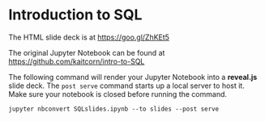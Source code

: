# Introduction to SQL
The HTML slide deck is at https://goo.gl/ZhKEt5

The original Jupyter Notebook can be found at https://github.com/kaitcorn/intro-to-SQL

The following command will render your Jupyter Notebook into a **reveal.js** slide deck. The `post serve` command starts up a local server to host it. Make sure your notebook is closed before running the command.

`jupyter nbconvert SQLslides.ipynb --to slides --post serve`
